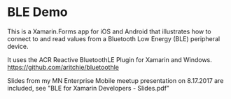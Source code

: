 # BLE Demo

This is a Xamarin.Forms app for iOS and Android that illustrates how to connect to and read values from a Bluetooth Low Energy (BLE) peripheral device.

It uses the ACR Reactive BluetoothLE Plugin for Xamarin and Windows.  
https://github.com/aritchie/bluetoothle

Slides from my MN Enterprise Mobile meetup presentation on 8.17.2017 are included, see "BLE for Xamarin Developers - Slides.pdf"

